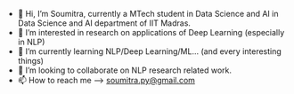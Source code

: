 - 👋 Hi, I’m Soumitra, currently a MTech student in Data Science and AI in Data Science and AI department of IIT Madras.
- 👀 I’m interested in research on applications of Deep Learning (especially in NLP)
- 🌱 I’m currently learning NLP/Deep Learning/ML... (and every interesting things)
- 💞️ I’m looking to collaborate on NLP research related work.
- 📫 How to reach me --> soumitra.py@gmail.com

<!---
dsoum/dsoum is a ✨ special ✨ repository because its `README.md` (this file) appears on your GitHub profile.
You can click the Preview link to take a look at your changes.
--->
